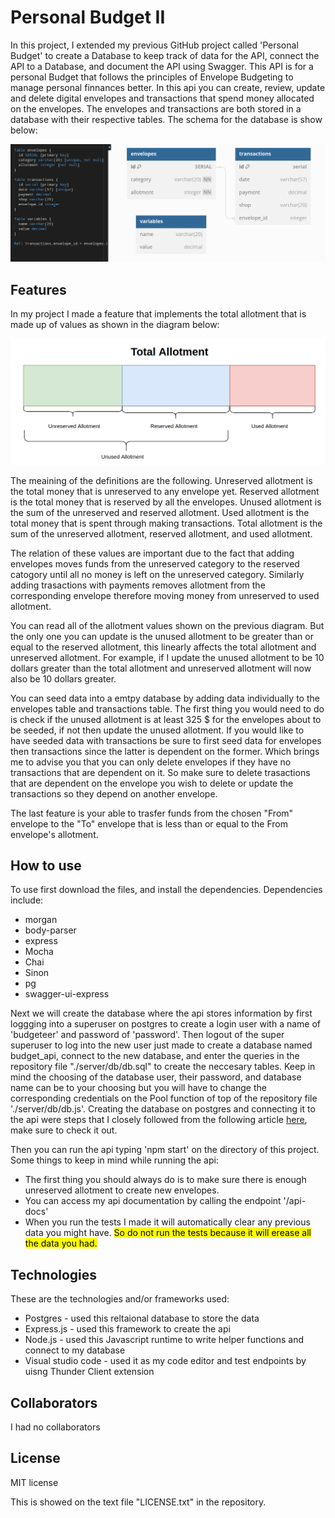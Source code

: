 # Personal Budget II

In this project, I extended my previous GitHub project called 'Personal Budget' to create a Database to keep track of data for the API, connect the API to a Database, and document the API using Swagger. This API is for a personal Budget that follows the principles of Envelope Budgeting to manage personal finnances better. In this api you can create, review, update and delete digital envelopes and transactions that spend money allocated on the envelopes. The envelopes and transactions are both stored in a database with their respective tables. The schema for the database is show below:

![](images/database-schema.png)

## Features

In my project I made a feature that implements the total allotment that is made up of values as shown in the diagram below:

![](images/allotment-diagram.png)

The meaining of the definitions are the following. Unreserved allotment is the total money that is unreserved to any envelope yet. Reserved allotment is the total money that is reserved by all the envelopes. Unused allotment is the sum of the unreserved and reserved allotment. Used allotment is the total money that is spent through making transactions. Total allotment is the sum of the unreserved allotment, reserved allotment, and used allotment.

The relation of these values are important due to the fact that adding envelopes moves funds from the unreserved category to the reserved catogory until all no money is left on the unreserved category. Similarly adding trasactions with payments removes allotment from the corresponding envelope therefore moving money from unreserved to used allotment.

You can read all of the allotment values shown on the previous diagram. But the only one you can update is the unused allotment to be greater than or equal to the reserved allotment, this linearly affects the total allotment and unreserved allotment. For example, if I update the unused allotment to be 10 dollars greater than the total allotment and unreserved allotment will now also be 10 dollars greater.

You can seed data into a emtpy database by adding data individually to the envelopes table and transactions table. The first thing you would need to do is check if the unused allotment is at least 325 $ for the envelopes about to be seeded, if not then update the unused allotment. If you would like to have seeded data with transactions be sure to first seed data for envelopes then transactions since the latter is dependent on the former. Which brings me to advise you that you can only delete envelopes if they have no transactions that are dependent on it. So make sure to delete trasactions that are dependent on the envelope you wish to delete or update the transactions so they depend on another envelope.

The last feature is your able to trasfer funds from the chosen "From" envelope to the "To" envelope that is less than or equal to the From envelope's allotment.

## How to use

To use first download the files, and install the dependencies. Dependencies include:

- morgan
- body-parser
- express
- Mocha
- Chai
- Sinon
- pg
- swagger-ui-express

Next we will create the database where the api stores information by first loggging into a superuser on postgres to create a login user with a name of 'budgeteer' and password of 'password'. Then logout of the super superuser to log into the new user just made to create a database named budget_api, connect to the new database, and enter the queries in the repository file "./server/db/db.sql" to create the neccesary tables. Keep in mind the choosing of the database user, their password, and database name can be to your choosing but you will have to change the corresponding credentials on the Pool function of top of the repository file './server/db/db.js'. Creating the database on postgres and connecting it to the api were steps that I closely followed from the following article [here](https://blog.logrocket.com/crud-rest-api-node-js-express-postgresql/), make sure to check it out.

Then you can run the api typing 'npm start' on the directory of this project. Some things to keep in mind while running the api:

- The first thing you should always do is to make sure there is enough unreserved allotment to create new envelopes.
- You can access my api documentation by calling the endpoint '/api-docs'
- When you run the tests I made it will automatically clear any previous data you might have. <mark>So do not run the tests because it will erease all the data you had.</mark>

## Technologies

These are the technologies and/or frameworks used:

- Postgres - used this reltaional database to store the data
- Express.js - used this framework to create the api
- Node.js - used this Javascript runtime to write helper functions and connect to my database
- Visual studio code - used it as my code editor and test endpoints by uisng Thunder Client extension

## Collaborators

I had no collaborators

## License

MIT license

This is showed on the text file "LICENSE.txt" in the repository.
